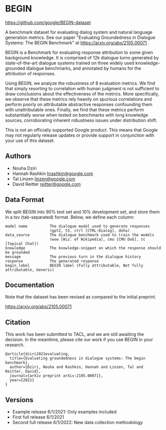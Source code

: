 BEGIN
=====

https://github.com/google/BEGIN-dataset

A benchmark dataset for evaluating dialog system and natural language
generation metrics.  See our paper "Evaluating Groundedness in
Dialogue Systems: The BEGIN Benchmark" at
https://arxiv.org/abs/2105.00071 .

BEGIN is a Benchmark for evaluating response attribution to some given
background knowledge. It is comprised of 12k dialogue turns generated
by state-of-the-art dialogue systems trained on three widely used
knowledge-grounded dialogue benchmarks, and annotated by humans for
the attribution of responses.

Using BEGIN, we analyze the robustness of 8 evaluation metrics. We
find that simply resorting to correlation with human judgment is not
sufficient to draw conclusions about the effectiveness of the metrics.
More specifically, we observe that these metrics rely heavily on
spurious correlations and perform poorly on attributable abstractive
responses confounding them with unattributable ones.  Finally, we find
that these metrics perform substantially worse when tested on
benchmarks with long knowledge sources, corroborating inherent
robustness issues under distribution shift.

This is not an officially supported Google product. This means that
Google may not regularly release updates or provide support in
conjunction with your use of this dataset.


Authors
-------
* Nouha Dziri
* Hannah Rashkin <hrashkin@google.com>
* Tal Linzen <linzen@google.com>
* David Reitter <reitter@google.com>


Data Format
----------
We split BEGIN into 90% test set and 10% development set,
and store them in a tsv (tab-separated) format. Below, we define each column:

    model name          The dialogue model used to generate responses
	                    (gpt2, t5, ctrl [CTRL-Dialog], doha)
    data_source         The dialogue benchmark used to train the models
	                    (wow [Wiz. of Wikipedia], cmu [CMU DoG], tc [Topical Chat])
    knowledge           The knowledge-snippet on which the response should be grounded
    message             The previous turn in the dialogue history
    response            The generated response
    begin_label         BEGIN label (Fully attributable, Not fully attributable, Generic)


Documentation
-------------
Note that the dataset has been revised as compared to the initial preprint.

https://arxiv.org/abs/2105.00071


## Citation
This work has been submitted to TACL, and we are still awaiting the decision. In the meantime, please cite our work if 
you use BEGIN in your research.
```
@article{dziri2021evaluating,
  title={Evaluating groundedness in dialogue systems: The begin benchmark},
  author={Dziri, Nouha and Rashkin, Hannah and Linzen, Tal and Reitter, David},
  journal={arXiv preprint arXiv:2105.00071},
  year={2021}
}
```


Versions
--------
* Example release 6/1/2021: Only examples included
* First full release 6/1/2021
* Second full release 6/1/2022: New data collection methodology

